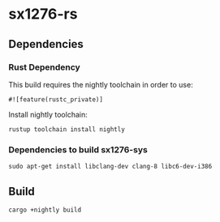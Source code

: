 # sx1276-rs

## Dependencies
### Rust Dependency
This build requires the nightly toolchain in order to use: 
```
#![feature(rustc_private)]
```
Install nightly toolchain:
```
rustup toolchain install nightly
```

### Dependencies to build sx1276-sys
```
sudo apt-get install libclang-dev clang-8 libc6-dev-i386
```

## Build
```
cargo +nightly build
```